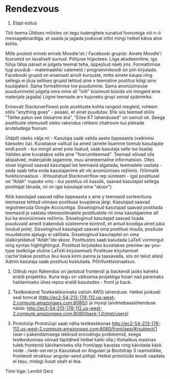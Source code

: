 Rendezvous
==========

1. Etapi esitus

Töö teema
Üldises mõistes on tegu tudengitele sunatud foorumiga või n-ö messageboardiga, et saada ja jagada jooksvat infot mingi hetkel käiva aine kohta.


Mille poolest erineb erineb Moodle'ist / Facebooki grupist:
    Ainete Moodle'i foorumid on tavaliselt surnud. Põhjuse hüpotees:
        Liiga akadeemiline, iga tühja tähja pärast ei julgeta teemat teha, õppejõud näeb jms.
        Formattimise tugi puudub - matemaatilisi valemeid / programmikoodi on piin kirjutada.
    Facebooki grupid on enamasti ainult kursuste, mitte ainete kaupa ning sellega ei jõua sellises grupid tehtud aine x teemaline postitus kõigi aine kuulajateni.
    Sama formattimise toe puudumine.
    Sama anonüümsuse puudumine(ei julgeta oma nime all "lolli" küsimust küsida või mingeid aine materjale jagada)
    Liigne teemade arv kujuneks grupi seinal spämmiks.
   
Erinevalt Stackoverflowst pole postituste kohta rangeid reegleid, rohkem stilis "anything goes" - peaasi, et ainet puudutav.
Ehk siis teemad stiilis "Tehke palun see ülesanne ära", "Eilse KT lahendused" on samuti ok.
Seega postituste olemuselt oleks rakendus rohkem chatroom kui pikkade aruteludega foorum.
   
Üldpilt näeks välja nii - Kasutaja saab valida aasta õppeaasta (vaikimisi käesolev õa).
Kuvatakse valitud õa ained (ainete lisamine toimub kasutajate endi poolt - kui mingit ainet pole lisatud, saab kasutaja selle ise lisada)
Valides aine kuvatakse selle aine "foorumiteemad".
Teemad võivad olla abipalved, materjalide jagamine, muu aineteemaline informatsion.
Olles sisse loginud saavad kasutajad ise teemasid algatada, teemadele vastata - seda saab teha enda kasutajanime alt või anonüümses režiimis.
(Võimalik funktsionaalsus - lihtsustatud Stackoverflow rep süsteem - igal postitusel on "Aitäh" nupuke vms - kui postitus oli kasulik, saavad kasutajad sellega postitajat tänada, nii on igal kasutajal oma "skoor")



Kõik kasutajad saavad näha õppeaasta x aine y teemasid sorteerituna teemasse tehtud viimase postituse kuupäeva järgi.
Kasutajad saavad registreeruda Google Accountiga.
Sisseloginud kasutajad saavad postitada teemasid ja vastata olemasolevatele postitustele nii oma kasutajanime alt kui ka anonüümses režiimis.
Sisseloginud kasutajad saavad lisada puuduvaid aineid (rakendub süsteemne kontroll, et antud koodiga ainet juba loodud pole).
Sisseloginud kasutajad saavad oma postitusi muuta, posituse muudatuste ajalugu ei säilitata.
Sisseloginud kasutajatel on oma ülalkirjeldatud "Aitäh"ide skoor.
Postitustes saab kasutada LaTeX vormingut ning syntax highlightingut.
Postitust kirjutades kuvatakse preview-as-you-type (eelkõige oluline LaTeXi kirjutamisel)
Postituse kirjutamisel cache'itakse postitus (kui kuva kinni panna ja taasavada, siis on tekst alles)
Admin kasutaja saab postitusi kustutada.
Põhifunktsionaalsus.









1) Github repo
Rakendus on jaotatud frontendi ja backendi jaoks kaheks eraldi projektiks. Kuna tegu on väiksema projektiga hoian nad paremaks haldamiseks ühes repos eraldi kasutades - front ja back.


2) Testkeskond
Testkeskkonnaks valisin AWSi lahenduse. Hetkel jookseb seal 
tomcat (http://ec2-54-213-178-112.us-west-2.compute.amazonaws.com:8080/)
ja mysql (andmebaasiühenduse näide: http://ec2-54-213-178-112.us-west-2.compute.amazonaws.com:8080/back-1.0/rest/users)


2) Prototüüp
Prototüüpi saab näha testkeskkonas http://ec2-54-213-178-112.us-west-2.compute.amazonaws.com:8080/front/app/#/subject/1
(war-i pakendamisega tekkisid encodingu probleemid, seega testkeskonnas võivad täpitähed hetkel katki olla.)
Kohalikus masinas tuleb frontendi käivitamiseks olla front/app kaustas ning käivitada käsk node ../web-server.js
Kasutatud on Angulari ja Bootstrap 3 raamistikke, frontendi struktuur angular-seed põhjal.
Hetkel prototüübi koodi vaadata ei tasu, midagi ilusat sealt ei leia.


Tiimi liige: Lembit Gerz
